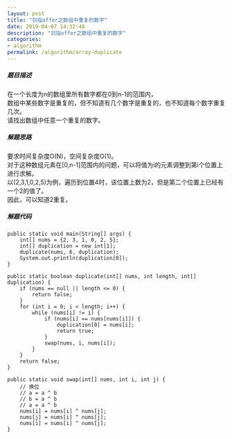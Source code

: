 ```yaml
---
layout: post
title: "剑指offer之数组中重复的数字"
date: 2019-04-07 14:32:48
description: "剑指offer之数组中重复的数字"
categories:
- algorithm
permalink: /algorithm/array-duplicate
---
```


##### 题目描述

在一个长度为n的数组里所有数字都在0到n-1的范围内，  
数组中某些数字是重复的，但不知道有几个数字是重复的，也不知道每个数字重复几次。  
请找出数组中任意一个重复的数字。

##### 解题思路

要求时间复杂度O(N)，空间复杂度O(1)。  
对于这种数组元素在[0,n-1]范围内的问题，可以将值为i的元素调整到第i个位置上进行求解。  
以(2,3,1,0,2,5)为例，遍历到位置4时，该位置上数为2，但是第二个位置上已经有一个2的值了。  
因此，可以知道2重复。

##### 解题代码

```vim
public static void main(String[] args) {
    int[] nums = {2, 3, 1, 0, 2, 5};
    int[] duplication = new int[1];
    duplicate(nums, 6, duplication);
    System.out.println(duplication[0]);
}

public static boolean duplicate(int[] nums, int length, int[] duplication) {
    if (nums == null || length <= 0) {
        return false;
    }
    for (int i = 0; i < length; i++) {
        while (nums[i] != i) {
            if (nums[i] == nums[nums[i]]) {
                duplication[0] = nums[i];
                return true;
            }
            swap(nums, i, nums[i]);
        }
    }
    return false;
}

public static void swap(int[] nums, int i, int j) {
    // 换位
    // a = a ^ b
    // b = a ^ b
    // a = a ^ b
    nums[i] = nums[i] ^ nums[j];
    nums[j] = nums[i] ^ nums[j];
    nums[i] = nums[i] ^ nums[j];
}
```
